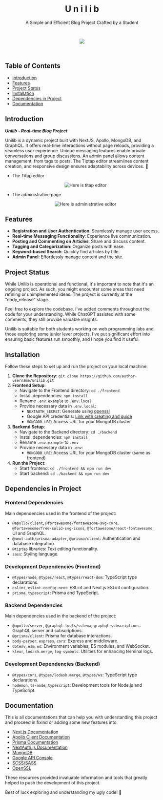 <h1 align="center"> U n i l i b </h1>
<p align="center">
    A Simple and Efficient Blog Project Crafted by a Student
</p>
<br>
<p align="center">
	<img src="https://i.imgur.com/4c2bItC.gif">
</p>
<br>

## Table of Contents
- [Introduction](#introduction)
- [Features](#features)
- [Project Status](#project-status)
- [Installation](#installation)
- [Dependencies in Project](#dependencies-in-project)
- [Documentation](#documentation)

## Introduction

***Unilib - Real-time Blog Project***

Unilib is a dynamic project built with NextJS, Apollo, MongoDB, and GraphQL. It offers real-time interactions without page reloads, providing a seamless user experience. Unique messaging features enable private conversations and group discussions. An admin panel allows content management, from tags to posts. The Tiptap editor streamlines content creation, and responsive design ensures adaptability across devices. 🌟

 - The Titap editor
    <p align="center">
        <img src="https://i.imgur.com/IFQe9Lk.png" alt="Here is titap editor">
    </p>

- The administrative page
    <p align="center">
        <img src="https://i.imgur.com/UnJExhB.png" alt="Here is administrative editor">
    </p>

## Features

- **Registration and User Authentication**: Seamlessly manage user access.
- **Real-time Messaging Functionality**: Experience live communication.
- **Posting and Commenting on Articles**: Share and discuss content.
- **Tagging and Categorization**: Organize posts with ease.
- **Keyword-based Search**: Quickly find articles by title.
- **Admin Panel**: Effortlessly manage content and the site.

## Project Status

While Unilib is operational and functional, it's important to note that it's an ongoing project. As such, you might encounter some areas that need refining or unimplemented ideas. The project is currently at the "early_release" stage.

Feel free to explore the codebase. I've added comments throughout the code for your understanding. While ChatGPT assisted with some comments, they still provide valuable insights.

Unilib is suitable for both students working on web programming labs and those exploring some junior lever projects. I've put significant effort into ensuring basic features run smoothly, and I hope you find it useful.

## Installation

Follow these steps to set up and run the project on your local machine:

1. **Clone the Repository**: `git clone https://github.com/author-username/unilib.git`
2. **Frontend Setup**:
	- Navigate to the Frontend directory: `cd ./frontend`
	- Install dependencies: `npm install`
	- Rename `.env.example` to `.env.local`
	- Provide necessary data in `.env.local`:
	  - `NEXTAUTH_SECRET`: Generate using [openssl](https://next-auth.js.org/configuration/options#secret)
	  - Google API credentials: [Link with creating and guide](https://developers.google.com/identity/oauth2/web/guides/get-google-api-clientid)
	  - `MONGODB_URI`: Access URL for your MongoDB cluster
3. **Backend Setup**:
	- Navigate to the Backend directory: `cd ./backend`
	- Install dependencies: `npm install`
	- Rename `.env.example` to `.env`
	- Provide necessary data in `.env`:
	  - `MONGODB_URI`: Access URL for your MongoDB cluster (same as frontend)
4. **Run the Project**:
	- Start frontend: `cd ./frontend && npm run dev`
	- Start backend: `cd ./backend && npm run dev`

## Dependencies in Project

### Frontend Dependencies

Main dependencies used in the frontend of the project:

- `@apollo/client`, `@fortawesome/fontawesome-svg-core`, `@fortawesome/free-solid-svg-icons`, `@fortawesome/react-fontawesome`: UI and GraphQL.
- `@next-auth/prisma-adapter`, `@prisma/client`: Authentication and database integration.
- `@tiptap` libraries: Text editing functionality.
- `sass`: Styling language.

### Development Dependencies (Frontend)

- `@types/node`, `@types/react`, `@types/react-dom`: TypeScript type declarations.
- `eslint`, `eslint-config-next`: ESLint and Next.js ESLint configuration.
- `prisma`, `typescript`: Prisma and TypeScript.

### Backend Dependencies

Main dependencies used in the backend of the project:

- `@apollo/server`, `@graphql-tools/schema`, `graphql-subscriptions`: GraphQL server and subscriptions.
- `@prisma/client`: Prisma for database interactions.
- `body-parser`, `express`, `cors`: Express and middleware.
- `dotenv`, `esm`, `ws`: Environment variables, ES modules, and WebSocket.
- `kleur`, `lodash.merge`, `log-symbols`: Utilities for enhancing terminal logs.

### Development Dependencies (Backend)

- `@types/cors`, `@types/lodash.merge`, `@types/ws`: TypeScript type declarations.
- `nodemon`, `ts-node`, `typescript`: Development tools for Node.js and TypeScript.

## Documentation

This is all documentations that can help you with understanding this project and proceed in fixind or adding some new features into.

- [Next.js Documentation](https://nextjs.org/docs)
- [Apollo Client Documentation](https://www.apollographql.com/docs/react/)
- [Prisma Documentation](https://www.prisma.io/docs/)
- [NextAuth.js Documentation](https://next-auth.js.org/getting-started/introduction)
- [MongoDB](https://www.mongodb.com/)
- [Google API Console](https://developers.google.com/identity/oauth2/web/guides/get-google-api-clientid)
- [SCSS/SASS](https://sass-lang.com/documentation/)
- [OpenSSL](https://www.openssl.org/docs/)

These resources provided invaluable information and tools that greatly helped to push the development of this project.

Best of luck exploring and understanding my ugly code! 🚀
